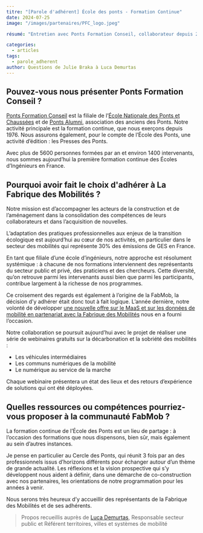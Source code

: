 ```yaml
---
titre: "[Parole d'adhérent] École des ponts - Formation Continue"
date: 2024-07-25
image: "/images/partenaires/PFC_logo.jpeg"

résumé: "Entretien avec Ponts Formation Conseil, collaborateur depuis 2 ans pour proposer des formations sur les sujets du MaaS"

categories: 
  - articles
tags: 
  - parole_adherent
author: Questions de Julie Braka à Luca Demurtas
---
```


## Pouvez-vous nous présenter Ponts Formation Conseil ?

[Ponts Formation Conseil](https://formation-continue.enpc.fr/) est la filiale de l’[École Nationale des Ponts et Chaussées](https://ecoledesponts.fr/) et de [Ponts Alumni](https://www.ponts.org/fr/), association des anciens des Ponts. Notre activité principale est la formation continue, que nous exerçons depuis 1976. Nous assurons également, pour le compte de l’École des Ponts, une activité d’édition : les Presses des Ponts. 

Avec plus de 5600 personnes formées par an et environ 1400 intervenants, nous sommes aujourd’hui la première formation continue des Écoles d’Ingénieurs en France.

## Pourquoi avoir fait le choix d'adhérer à La Fabrique des Mobilités ?

Notre mission est d’accompagner les acteurs de la construction et de l’aménagement dans la consolidation des compétences de leurs collaborateurs et dans l’acquisition de nouvelles.

L’adaptation des pratiques professionnelles aux enjeux de la transition écologique est aujourd’hui au cœur de nos activités, en particulier dans le secteur des mobilités qui représente 30% des émissions de GES en France.

En tant que filiale d’une école d’ingénieurs, notre approche est résolument systémique : à chacune de nos formations interviennent des représentants du secteur public et privé, des praticiens et des chercheurs. Cette diversité, qu’on retrouve parmi les intervenants aussi bien que parmi les participants, contribue largement à la richesse de nos programmes.

Ce croisement des regards est également à l’origine de la FabMob, la décision d’y adhérer était donc tout à fait logique. L’année dernière, notre volonté de développer [une nouvelle offre sur le MaaS et sur les données de mobilité en partenariat avec la Fabrique des Mobilités](https://formation-continue.enpc.fr/Nos-formations-courtes/produits/?id=0988b730-9b20-ee11-9967-000d3a89acbb&type=2) nous en a fourni l’occasion.

Notre collaboration se poursuit aujourd’hui avec le projet de réaliser une série de webinaires gratuits sur la décarbonation et la sobriété des mobilités :

* Les véhicules intermédiaires
* Les communs numériques de la mobilité
* Le numérique au service de la marche

Chaque webinaire présentera un état des lieux et des retours d’expérience de solutions qui ont été déployées.

## Quelles ressources ou compétences pourriez-vous proposer à la communauté FabMob ?

La formation continue de l’École des Ponts est un lieu de partage : à l’occasion des formations que nous dispensons, bien sûr, mais également au sein d’autres instances.

Je pense en particulier au Cercle des Ponts, qui réunit 3 fois par an des professionnels issus d’horizons différents pour échanger autour d’un thème de grande actualité. Les réflexions et la vision prospective qui s’y développent nous aident à définir, dans une démarche de co-construction avec nos partenaires, les orientations de notre programmation pour les années à venir.

Nous serons très heureux d’y accueillir des représentants de la Fabrique des Mobilités et de ses adhérents.

> Propos recueillis auprès de [Luca Demurtas](https://www.linkedin.com/in/lucademurtas/), Responsable secteur public et Référent territoires, villes et systèmes de mobilité